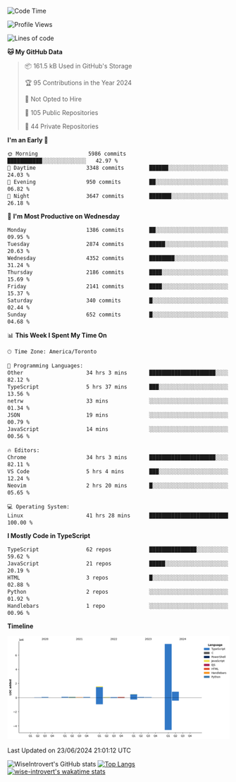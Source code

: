 <!--START_SECTION:waka-->
![Code Time](http://img.shields.io/badge/Code%20Time-1%2C775%20hrs%2010%20mins-blue)

![Profile Views](http://img.shields.io/badge/Profile%20Views-0-blue)

![Lines of code](https://img.shields.io/badge/From%20Hello%20World%20I%27ve%20Written-11.2%20million%20lines%20of%20code-blue)

**🐱 My GitHub Data** 

> 📦 161.5 kB Used in GitHub's Storage 
 > 
> 🏆 95 Contributions in the Year 2024
 > 
> 🚫 Not Opted to Hire
 > 
> 📜 105 Public Repositories 
 > 
> 🔑 44 Private Repositories 
 > 
**I'm an Early 🐤** 

```text
🌞 Morning                5986 commits        ███████████░░░░░░░░░░░░░░   42.97 % 
🌆 Daytime                3348 commits        ██████░░░░░░░░░░░░░░░░░░░   24.03 % 
🌃 Evening                950 commits         ██░░░░░░░░░░░░░░░░░░░░░░░   06.82 % 
🌙 Night                  3647 commits        ███████░░░░░░░░░░░░░░░░░░   26.18 % 
```
📅 **I'm Most Productive on Wednesday** 

```text
Monday                   1386 commits        ██░░░░░░░░░░░░░░░░░░░░░░░   09.95 % 
Tuesday                  2874 commits        █████░░░░░░░░░░░░░░░░░░░░   20.63 % 
Wednesday                4352 commits        ████████░░░░░░░░░░░░░░░░░   31.24 % 
Thursday                 2186 commits        ████░░░░░░░░░░░░░░░░░░░░░   15.69 % 
Friday                   2141 commits        ████░░░░░░░░░░░░░░░░░░░░░   15.37 % 
Saturday                 340 commits         █░░░░░░░░░░░░░░░░░░░░░░░░   02.44 % 
Sunday                   652 commits         █░░░░░░░░░░░░░░░░░░░░░░░░   04.68 % 
```


📊 **This Week I Spent My Time On** 

```text
🕑︎ Time Zone: America/Toronto

💬 Programming Languages: 
Other                    34 hrs 3 mins       █████████████████████░░░░   82.12 % 
TypeScript               5 hrs 37 mins       ███░░░░░░░░░░░░░░░░░░░░░░   13.56 % 
netrw                    33 mins             ░░░░░░░░░░░░░░░░░░░░░░░░░   01.34 % 
JSON                     19 mins             ░░░░░░░░░░░░░░░░░░░░░░░░░   00.79 % 
JavaScript               14 mins             ░░░░░░░░░░░░░░░░░░░░░░░░░   00.56 % 

🔥 Editors: 
Chrome                   34 hrs 3 mins       █████████████████████░░░░   82.11 % 
VS Code                  5 hrs 4 mins        ███░░░░░░░░░░░░░░░░░░░░░░   12.24 % 
Neovim                   2 hrs 20 mins       █░░░░░░░░░░░░░░░░░░░░░░░░   05.65 % 

💻 Operating System: 
Linux                    41 hrs 28 mins      █████████████████████████   100.00 % 
```

**I Mostly Code in TypeScript** 

```text
TypeScript               62 repos            ███████████████░░░░░░░░░░   59.62 % 
JavaScript               21 repos            █████░░░░░░░░░░░░░░░░░░░░   20.19 % 
HTML                     3 repos             █░░░░░░░░░░░░░░░░░░░░░░░░   02.88 % 
Python                   2 repos             ░░░░░░░░░░░░░░░░░░░░░░░░░   01.92 % 
Handlebars               1 repo              ░░░░░░░░░░░░░░░░░░░░░░░░░   00.96 % 
```



**Timeline**

![Lines of Code chart](https://raw.githubusercontent.com/wise-introvert/wise-introvert/master/assets/bar_graph.png)


 Last Updated on 23/06/2024 21:01:12 UTC
<!--END_SECTION:waka-->

![WiseIntrovert's GitHub stats](https://github-readme-stats.vercel.app/api?username=wise-introvert&count_private=true&show_icons=true)
[![Top Langs](https://github-readme-stats.vercel.app/api/top-langs/?username=wise-introvert&langs_count=10)](https://github.com/anuraghazra/github-readme-stats)
[![wise-introvert's wakatime stats](https://github-readme-stats.vercel.app/api/wakatime?username=wiseintrovert)](https://github.com/anuraghazra/github-readme-stats)
